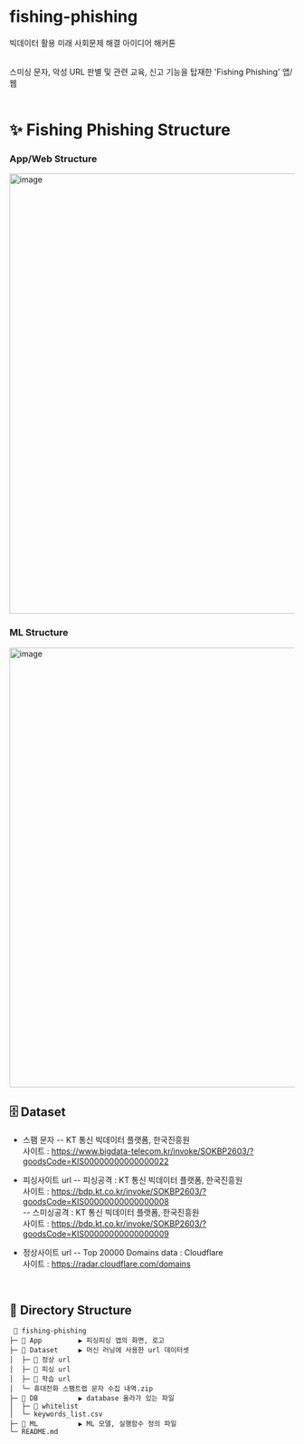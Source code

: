 # fishing-phishing

빅데이터 활용 미래 사회문제 해결 아이디어 해커톤 <br><br>

스미싱 문자, 악성 URL 판별 및 관련 교육, 신고 기능을 탑재한 'Fishing Phishing' 앱/웹 <br><br>

# ✨ Fishing Phishing Structure

### App/Web Structure
<img width="777" alt="image" src="https://github.com/dmsquf03/fishing-phishing/assets/99008137/6f67057e-6a9d-4618-b1cb-6634f61d6c4c">
<br>

### ML Structure
<img width="776" alt="image" src="https://github.com/dmsquf03/fishing-phishing/assets/99008137/82c3abe0-cb76-4f13-a357-f0e4f4cd2fa3">
<br>

## 🗄️ Dataset

+ 스팸 문자
-- KT 통신 빅데이터 플랫폼, 한국진흥원
  <br>
  사이트 : https://www.bigdata-telecom.kr/invoke/SOKBP2603/?goodsCode=KIS00000000000000022
  <br>
  
+ 피싱사이트 url
-- 피싱공격 : KT 통신 빅데이터 플랫폼, 한국진흥원
  <br>
  사이트 : https://bdp.kt.co.kr/invoke/SOKBP2603/?goodsCode=KIS00000000000000008
  <br>
-- 스미싱공격 : KT 통신 빅데이터 플랫폼, 한국진흥원
  <br>
  사이트 : https://bdp.kt.co.kr/invoke/SOKBP2603/?goodsCode=KIS00000000000000009
  <br>
  
+ 정상사이트 url
-- Top 20000 Domains data : Cloudflare
  <br>
  사이트 : https://radar.cloudflare.com/domains
<br>

## 📂 Directory Structure

```
 📂 fishing-phishing
├─ 📂 App         ▶︎ 피싱피싱 앱의 화면, 로고
├─ 📂 Dataset     ▶︎ 머신 러닝에 사용한 url 데이터셋
│  ├─ 📂 정상 url 
│  ├─ 📂 피싱 url
│  ├─ 📂 학습 url
│  └─ 휴대전화 스팸트랩 문자 수집 내역.zip
├─ 📂 DB          ▶︎ database 올라가 있는 파일
│  ├─ 📂 whitelist
│  └─ keywords_list.csv
├─ 📂 ML          ▶︎ ML 모델, 실행함수 정의 파일
└─ README.md
```
